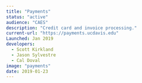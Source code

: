 ```yaml
---
title: "Payments"
status: "active"
audience: "CAES"
description: "Credit card and invoice processing."
current-url: "https://payments.ucdavis.edu"
Launched: Jan 2019
developers:
  - Scott Kirkland
  - Jason Sylvestre
  - Cal Doval
image: "payments"
date: 2019-01-23
---
```

